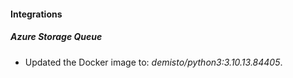#### Integrations
##### Azure Storage Queue
- Updated the Docker image to: *demisto/python3:3.10.13.84405*.
